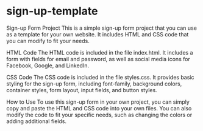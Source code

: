 # sign-up-template
Sign-up Form Project
This is a simple sign-up form project that you can use as a template for your own website. 
It includes HTML and CSS code that you can modify to fit your needs.

HTML Code
The HTML code is included in the file index.html. 
It includes a form with fields for email and password, as well as social media icons for Facebook, Google, and LinkedIn.

CSS Code
The CSS code is included in the file styles.css. 
It provides basic styling for the sign-up form, including font-family, background colors, container styles, form layout, input fields, and button styles.

How to Use
To use this sign-up form in your own project, you can simply copy and paste the HTML and CSS code into your own files. 
You can also modify the code to fit your specific needs, such as changing the colors or adding additional fields.
